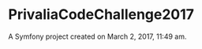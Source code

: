 PrivaliaCodeChallenge2017
=========================

A Symfony project created on March 2, 2017, 11:49 am.

